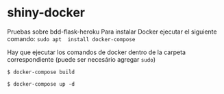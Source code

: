 # shiny-docker
Pruebas sobre bdd-flask-heroku
Para instalar Docker ejecutar el siguiente comando:
```sudo apt  install docker-compose```

Hay que ejecutar los comandos de docker dentro de la carpeta correspondiente (puede ser necesário agregar ```sudo```)

```$ docker-compose build```

```$ docker-compose up -d```
